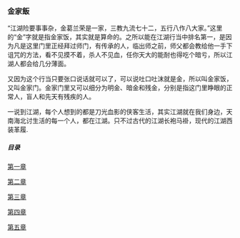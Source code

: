 ### 金家飯
“江湖险要事事杂，金葛兰荣是一家，三教九流七十二，五行八作八大家。”这里的“金”字就是指金家饭，其实就是算命的。之所以能在江湖行当中排名第一，是因为凡是这里门里正经拜过师门，有传承的人，临出师之前，师父都会教给他一手下诅咒的方法，看不见摸不着，杀人不见血，任你天大的能耐也得吃个暗亏，所以江湖人都会给几分薄面。

又因为这个行当只要张口说话就可以了，可以说吐口吐沫就是金，所以叫金家饭，又叫金家门。金家门里又可以细分为明金、暗金和残金，分别是指这门里睁眼的正常人，盲人和先天有残疾的人。

一说到江湖，每个人想到的都是刀光血影的侠客生活，其实江湖就在我们身边，天南海北讨生活的每一个人，都在江湖。只不过古代的江湖长袍马褂，现代的江湖西装革履.

##### 目录
[第一章](第一章.md)

[第二章](https://github.com/qihongsong/Jin-JiaFan/blob/master/%E7%AC%AC%E4%BA%8C%E7%AB%A0.md)

[第三章](https://github.com/qihongsong/Jin-JiaFan/blob/master/%E7%AC%AC%E4%B8%89%E7%AB%A0.md)

[第四章](https://github.com/qihongsong/Jin-JiaFan/blob/master/%E7%AC%AC%E5%9B%9B%E7%AB%A0.md)

[第五章](https://github.com/qihongsong/Jin-JiaFan/blob/master/%E7%AC%AC%E4%BA%94%E7%AB%A0.md)


